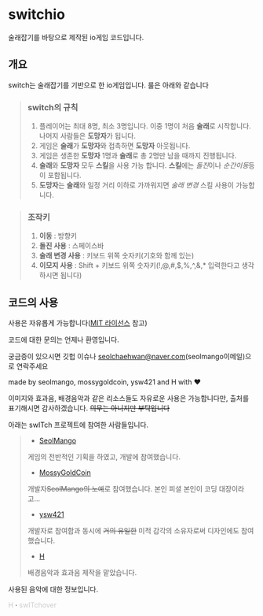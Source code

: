 # switchio
술래잡기를 바탕으로 제작된 io게임 코드입니다.

## 개요

switch는 술래잡기를 기반으로 한 io게임입니다. 룰은 아래와 같습니다

> ### switch의 규칙
>
> 1. 플레이어는 최대 8명, 최소 3명입니다. 이중 1명이 처음 **술래**로 시작합니다. 나머지 사람들은 **도망자**가 됩니다.
> 2. 게임은 **술래**가 **도망자**와 접촉하면 **도망자** 아웃됩니다.
> 3. 게임은 생존한 **도망자** 1명과 **술래**로 총 2명만 남을 때까지 진행됩니다. 
> 4. **술래**와 **도망자** 모두 **스킬**을 사용 가능 합니다. **스킬**에는 *돌진*이나 *순간이동*등이 포함됩니다.
> 5. **도망자**는 **술래**와 일정 거리 이하로 가까워지면 *술래 변경* 스킬 사용이 가능합니다.

> ### 조작키
>
> 1. **이동** : 방향키
> 2. **돌진 사용** : 스페이스바
> 3. **술래 변경 사용** : 키보드 위쪽 숫자키(기호와 함께 있는)
> 4. **이모지 사용** : Shift + 키보드 위쪽 숫자키(!,@,#,$,%,^,&,* 입력한다고 생각하시면 됩니다)

## 코드의 사용

사용은 자유롭게 가능합니다([MIT 라이선스](https://github.com/seolmango/switchio/blob/main/LICENSE) 참고)

코드에 대한 문의는 언제나 환영입니다.

궁금증이 있으시면 깃헙 이슈나 seolchaehwan@naver.com(seolmango이메일)으로 연락주세요



made by seolmango, mossygoldcoin, ysw421 and H with ❤

이미지와 효과음, 배경음악과 같은 리소스들도 자유로운 사용은 가능합니다만, 출처를 표기해시면 감사하겠습니다. ~~의무는 아니지만 부탁입니다~~

아래는 swITch 프로젝트에 참여한 사람들입니다.

> + [SeolMango](https://github.com/seolmango)
>
> 게임의 전반적인 기획을 하였고, 개발에 참여했습니다.
>
> + [MossyGoldCoin](https://github.com/Mossygoldcoin)
>
> 개발자~~SeolMango의 노예~~로 참여했습니다. 본인 피셜 본인이 코딩 대장이라고...
>
> + [ysw421](https://github.com/ysw421)
>
> 개발자로 참여함과 동시에 ~~거의 유일한~~ 미적 감각의 소유자로써 디자인에도 참여했습니다.
>
> + [H](https://soundcloud.com/hraver?utm_source=clipboard&utm_medium=text&utm_campaign=social_sharing)
>
> 배경음악과 효과음 제작을 맡았습니다. 

사용된 음악에 대한 정보입니다.

<a href="https://soundcloud.com/hraver" title="H" target="_blank" style="color: #cccccc; text-decoration: none;">H</a> · <a href="https://soundcloud.com/hraver/switchover" title="swITchover" target="_blank" style="color: #cccccc; text-decoration: none;">swITchover</a></div>

